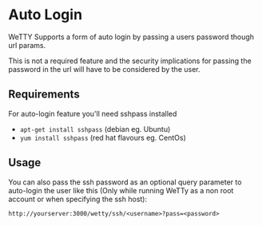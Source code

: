 # Auto Login

WeTTY Supports a form of auto login by passing a users password though url
params.

This is not a required feature and the security implications for passing the
password in the url will have to be considered by the user.

## Requirements

For auto-login feature you'll need sshpass installed

- `apt-get install sshpass` (debian eg. Ubuntu)
- `yum install sshpass` (red hat flavours eg. CentOs)

## Usage

You can also pass the ssh password as an optional query parameter to auto-login
the user like this (Only while running WeTTy as a non root account or when
specifying the ssh host):

`http://yourserver:3000/wetty/ssh/<username>?pass=<password>`

